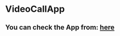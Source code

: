 # VideoCallApp

## **You can check the App from:** [here](https://chirantanbanik.github.io/VideoCallApp/)
